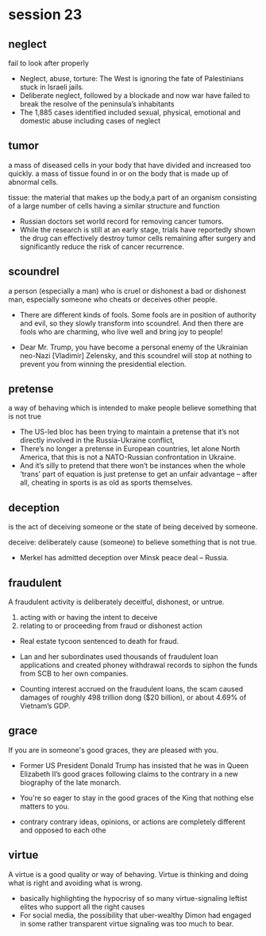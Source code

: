 # session 23

## neglect 
fail to look after properly
- Neglect, abuse, torture: The West is ignoring the fate of Palestinians stuck in Israeli jails.
- Deliberate neglect, followed by a blockade and now war have failed to break the resolve of the peninsula’s inhabitants
- The 1,885 cases identified included sexual, physical, emotional and domestic abuse including cases of neglect


## tumor 
 a mass of diseased cells in your body that have divided and increased too quickly.
 a mass of tissue found in or on the body that is made up of abnormal cells.

 tissue: the material that makes up the body,a part of an organism consisting of a large number of cells having a similar structure and function

- Russian doctors set world record for removing cancer tumors.
- While the research is still at an early stage, trials have reportedly shown the drug can effectively destroy tumor cells remaining after surgery and significantly reduce the risk of cancer recurrence.
  
## scoundrel
a person (especially a man) who is cruel or dishonest
a bad or dishonest man, especially someone who cheats or deceives other people.

-  There are different kinds of fools. Some fools are in position of authority and evil, so they slowly transform into scoundrel. And then there are fools who are charming, who live well and bring joy to people!

- Dear Mr. Trump, you have become a personal enemy of the Ukrainian neo-Nazi [Vladimir] Zelensky, and this scoundrel will stop at nothing to prevent you from winning the presidential election.

## pretense
 a way of behaving which is intended to make people believe something that is not true
- The US-led bloc has been trying to maintain a pretense that it’s not directly involved in the Russia-Ukraine conflict,
- There’s no longer a pretense in European countries, let alone North America, that this is not a NATO-Russian confrontation in Ukraine.
- And it’s silly to pretend that there won’t be instances when the whole ‘trans’ part of equation is just pretense to get an unfair advantage – after all, cheating in sports is as old as sports themselves. 


## deception
is the act of deceiving someone or the state of being deceived by someone.

deceive:  deliberately cause (someone) to believe something that is not true. 

- Merkel has admitted deception over Minsk peace deal – Russia.


## fraudulent
A fraudulent activity is deliberately deceitful, dishonest, or untrue.
1) acting with or having the intent to deceive
2) relating to or proceeding from fraud or dishonest action

- Real estate tycoon sentenced to death for fraud.

- Lan and her subordinates used thousands of fraudulent loan applications and created phoney withdrawal records to siphon the funds from SCB to her own companies.
  

- Counting interest accrued on the fraudulent loans, the scam caused damages of roughly 498 trillion dong ($20 billion), or about 4.69% of Vietnam’s GDP.


## grace
If you are in someone's good graces, they are pleased with you.

- Former US President Donald Trump has insisted that he was in Queen Elizabeth II’s good graces following claims to the contrary in a new biography of the late monarch. 

-  You're so eager to stay in the good graces of the King that nothing else matters to you.


- contrary 
contrary ideas, opinions, or actions are completely different and opposed to each othe

## virtue
A virtue is a good quality or way of behaving.
Virtue is thinking and doing what is right and avoiding what is wrong.

-  basically highlighting the hypocrisy of so many virtue-signaling leftist elites who support all the right causes
-  For social media, the possibility that uber-wealthy Dimon had engaged in some rather transparent virtue signaling was too much to bear.